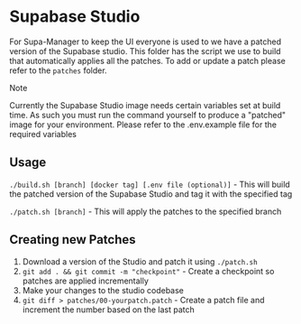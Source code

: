 # Supabase Studio
For Supa-Manager to keep the UI everyone is used to we have a patched version of the Supabase studio.
This folder has the script we use to build that automatically applies all the patches. To add or update a patch please refer to the `patches` folder.

> [!Note]
> Currently the Supabase Studio image needs certain variables set at build time. As such you must run the command yourself to produce a "patched" image for your environment.
> Please refer to the .env.example file for the required variables

## Usage
`./build.sh [branch] [docker tag] [.env file (optional)]` - This will build the patched version of the Supabase Studio and tag it with the specified tag

`./patch.sh [branch]` - This will apply the patches to the specified branch

## Creating new Patches
1. Download a version of the Studio and patch it using `./patch.sh`
2. `git add . && git commit -m "checkpoint"` - Create a checkpoint so patches are applied incrementally
3. Make your changes to the studio codebase
4. `git diff > patches/00-yourpatch.patch` - Create a patch file and increment the number based on the last patch
